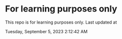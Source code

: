 # For learning purposes only
This repo is for learning purposes only.
Last updated at

Tuesday, September 5, 2023 2:12:42 AM

